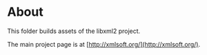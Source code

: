# About

This folder builds assets of the libxml2 project.

The main project page is at [http://xmlsoft.org/](http://xmlsoft.org/).
